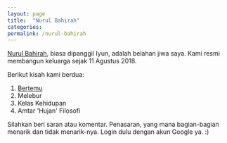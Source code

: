 ```yaml
---
layout: page
title:  "Nurul Bahirah"
categories:
permalink: /nurul-bahirah
---
```


[Nurul Bahirah](https://www.nurulbahirah.com/), biasa dipanggil Iyun, adalah belahan jiwa saya. Kami resmi membangun keluarga sejak 11 Agustus 2018.

Berikut kisah kami berdua:

1. [Bertemu](https://docs.google.com/document/d/1kI0toTKHoiyOgRFM1OvcUTA4riKCKasLrE7K60lpuPg/edit?usp=sharing)
2. Melebur
3. Kelas Kehidupan
4. Amtar 'Hujan' Filosofi

Silahkan beri saran atau komentar. Penasaran, yang mana bagian-bagian menarik dan tidak menarik-nya. Login dulu dengan akun Google ya. :)
